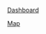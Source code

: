 [Dashboard](https://ferreirad08.github.io/dashboard/)

[Map](https://ferreirad08.github.io/dashboard/map/)
